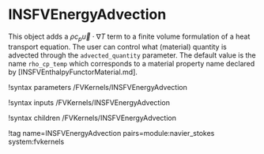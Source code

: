 # INSFVEnergyAdvection

This object adds a $\rho c_p \vec u \cdot \nabla T$ term to a finite volume
formulation of a heat transport equation. The user can control what (material) quantity is
advected through the `advected_quantity` parameter. The default value is the
name `rho_cp_temp` which corresponds to a material property name declared by
[INSFVEnthalpyFunctorMaterial.md].

!syntax parameters /FVKernels/INSFVEnergyAdvection

!syntax inputs /FVKernels/INSFVEnergyAdvection

!syntax children /FVKernels/INSFVEnergyAdvection

!tag name=INSFVEnergyAdvection pairs=module:navier_stokes system:fvkernels
